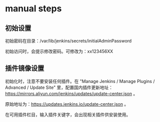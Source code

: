 # manual steps

## 初始设置

初始密码在目录：/var/lib/jenkins/secrets/initialAdminPassword

初始访问时，会提示修改密码。可修改为：xx123456XX

## 插件镜像设置

初始化时，注意不要安装任何插件。在 "Manage Jenkins / Manage Plugins / Advanced / Update Site" 里，配置国内插件更新地址：https://mirrors.aliyun.com/jenkins/updates/update-center.json 。

原始地址为：https://updates.jenkins.io/update-center.json 。

在可用插件栏目，输入插件关键字，会出现相关插件供安装使用。

